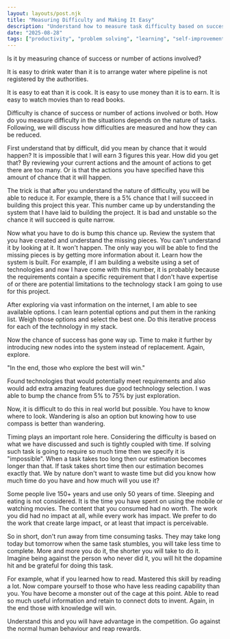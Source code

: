 ```yaml
---
layout: layouts/post.njk
title: "Measuring Difficulty and Making It Easy"
description: "Understand how to measure task difficulty based on success chance and actions, and strategies to reduce it through exploration and consistent effort."
date: "2025-08-28"
tags: ["productivity", "problem solving", "learning", "self-improvement"]
---
```

Is it by measuring chance of success or number of actions involved?

It is easy to drink water than it is to arrange water where pipeline is not registered by the authorities. 

It is easy to eat than it is cook. It is easy to use money than it is to earn. It is easy to watch movies than to read books. 

Difficulty is chance of success or number of actions involved or both. How do you measure difficulty in the situations depends on the nature of tasks. Following, we will discuss how difficulties are measured and how they can be reduced. 

First understand that by difficult, did you mean by chance that it would happen? It is impossible that I will earn 3 figures this year. How did you get that? By reviewing your current actions and the amount of actions to get there are too many. Or is that the actions you have specified have this amount of chance that it will happen. 

The trick is that after you understand the nature of difficulty, you will be able to reduce it. For example, there is a 5% chance that I will succeed in building this project this year. This number came up by understanding the system that I have laid to building the project. It is bad and unstable so the chance it will succeed is quite narrow. 

Now what you have to do is bump this chance up. Review the system that you have created and understand the missing pieces. You can't understand it by looking at it. It won't happen. The only way you will be able to find the missing pieces is by getting more information about it. Learn how the system is built. For example, if I am building a website using a set of technologies and now I have come with this number, it is probably because the requirements contain a specific requirement that I don't have expertise of or there are potential limitations to the technology stack I am going to use for this project. 

After exploring via vast information on the internet, I am able to see available options. I can learn potential options and put them in the ranking list. Weigh those options and select the best one. Do this iterative process for each of the technology in my stack. 

Now the chance of success has gone way up. Time to make it further by introducing new nodes into the system instead of replacement. Again, explore. 

"In the end, those who explore the best will win."

Found technologies that would potentially meet requirements and also would add extra amazing features due good technology selection. I was able to bump the chance from 5% to 75% by just exploration. 

Now, it is difficult to do this in real world but possible. You have to know where to look. Wandering is also an option but knowing how to use compass is better than wandering. 

Timing plays an important role here. Considering the difficulty is based on what we have discussed and such is tightly coupled with time. If solving such task is going to require so much time then we specify it is "impossible". When a task takes too long then our estimation becomes longer than that. If task takes short time then our estimation becomes exactly that. We by nature don't want to waste time but did you know how much time do you have and how much will you use it? 

Some people live 150+ years and use only 50 years of time. Sleeping and eating is not considered. It is the time you have spent on using the mobile or watching movies. The content that you consumed had no worth. The work you did had no impact at all, while every work has impact. We prefer to do the work that create large impact, or at least that impact is perceivable. 

So in short, don't run away from time consuming tasks. They may take long today but tomorrow when the same task stumbles, you will take less time to complete. More and more you do it, the shorter you will take to do it. Imagine being against the person who never did it, you will hit the dopamine hit and be grateful for doing this task. 

For example, what if you learned how to read. Mastered this skill by reading a lot. Now compare yourself to those who have less reading capability than you. You have become a monster out of the cage at this point. Able to read so much useful information and retain to connect dots to invent. Again, in the end those with knowledge will win. 

Understand this and you will have advantage in the competition. Go against the normal human behaviour and reap rewards. 

